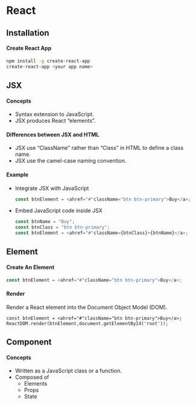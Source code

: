 # React

## Installation
#### Create React App
  ```bash
  npm install -g create-react-app
  create-react-app <your app name>
  ```

## JSX
#### Concepts 
- Syntax extension to JavaScript.
- JSX produces React “elements”.

#### Differences between JSX and HTML
- JSX use “ClassName” rather than “Class” in HTML to define a class name.
- JSX use the camel-case naming convention.

#### Example
- Integrate JSX with JavaScript
  ```js
  const btnElement = <ahref="#"className="btn btn-primary">Buy</a>;
  ```
- Embed JavaScript code inside JSX
  ```js
  const btnName = "Buy";
  const btnClass = "btn btn-primary"; 
  const btnElement = <ahref="#"className={btnClass}>{btnName}</a>;
  ```

## Element
#### Create An Element
```js
const btnElement = <ahref="#"className="btn btn-primary">Buy</a>;
```

#### Render
Render a React element into the Document Object Model (DOM).
```
const btnElement = <ahref="#"className="btn btn-primary">Buy</a>;
ReactDOM.render(btnElement,document.getElementById('root'));
```

## Component
#### Concepts 
- Written as a JavaScript class or a function.
- Composed of
   - Elements
   - Props
   - State


